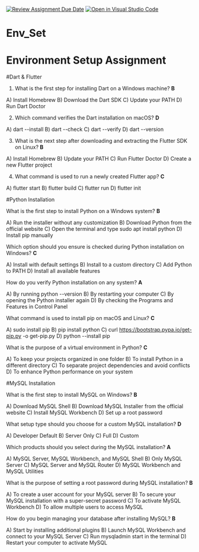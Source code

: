 [![Review Assignment Due Date](https://classroom.github.com/assets/deadline-readme-button-22041afd0340ce965d47ae6ef1cefeee28c7c493a6346c4f15d667ab976d596c.svg)](https://classroom.github.com/a/vnsr1XuU)
[![Open in Visual Studio Code](https://classroom.github.com/assets/open-in-vscode-2e0aaae1b6195c2367325f4f02e2d04e9abb55f0b24a779b69b11b9e10269abc.svg)](https://classroom.github.com/online_ide?assignment_repo_id=15638686&assignment_repo_type=AssignmentRepo)
# Env_Set

# Environment Setup Assignment

#Dart & Flutter

1. What is the first step for installing Dart on a Windows machine? **B**

A) Install Homebrew
B) Download the Dart SDK
C) Update your PATH
D) Run Dart Doctor


2. Which command verifies the Dart installation on macOS? **D**

A) dart --install
B) dart --check
C) dart --verify
D) dart --version


3. What is the next step after downloading and extracting the Flutter SDK on Linux? **B** 

A) Install Homebrew
B) Update your PATH
C) Run Flutter Doctor
D) Create a new Flutter project


4. What command is used to run a newly created Flutter app? **C**

A) flutter start
B) flutter build
C) flutter run
D) flutter init


#Python Installation

What is the first step to install Python on a Windows system? **B**

A) Run the installer without any customization
B) Download Python from the official website
C) Open the terminal and type sudo apt install python
D) Install pip manually

Which option should you ensure is checked during Python installation on Windows? **C**

A) Install with default settings
B) Install to a custom directory
C) Add Python to PATH
D) Install all available features

How do you verify Python installation on any system? **A**

A) By running python --version
B) By restarting your computer
C) By opening the Python installer again
D) By checking the Programs and Features in Control Panel

What command is used to install pip on macOS and Linux? **C**

A) sudo install pip
B) pip install python
C) curl https://bootstrap.pypa.io/get-pip.py -o get-pip.py
D) python --install pip

What is the purpose of a virtual environment in Python? **C**

A) To keep your projects organized in one folder
B) To install Python in a different directory
C) To separate project dependencies and avoid conflicts
D) To enhance Python performance on your system

#MySQL Installation

What is the first step to install MySQL on Windows? **B**

A) Download MySQL Shell
B) Download MySQL Installer from the official website
C) Install MySQL Workbench
D) Set up a root password

What setup type should you choose for a custom MySQL installation? **D**

A) Developer Default
B) Server Only
C) Full
D) Custom

Which products should you select during the MySQL installation? **A**

A) MySQL Server, MySQL Workbench, and MySQL Shell
B) Only MySQL Server
C) MySQL Server and MySQL Router
D) MySQL Workbench and MySQL Utilities

What is the purpose of setting a root password during MySQL installation? **B**

A) To create a user account for your MySQL server
B) To secure your MySQL installation with a super-secret password
C) To activate MySQL Workbench
D) To allow multiple users to access MySQL

How do you begin managing your database after installing MySQL? **B**

A) Start by installing additional plugins
B) Launch MySQL Workbench and connect to your MySQL Server
C) Run mysqladmin start in the terminal
D) Restart your computer to activate MySQL
